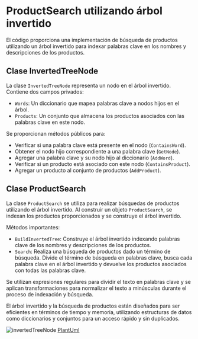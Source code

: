 # ProductSearch utilizando árbol invertido

El código proporciona una implementación de búsqueda de productos utilizando un árbol invertido para indexar palabras clave en los nombres y descripciones de los productos.

## Clase InvertedTreeNode

La clase `InvertedTreeNode` representa un nodo en el árbol invertido. Contiene dos campos privados:
- `Words`: Un diccionario que mapea palabras clave a nodos hijos en el árbol.
- `Products`: Un conjunto que almacena los productos asociados con las palabras clave en este nodo.

Se proporcionan métodos públicos para:
- Verificar si una palabra clave está presente en el nodo (`ContainsWord`).
- Obtener el nodo hijo correspondiente a una palabra clave (`GetNode`).
- Agregar una palabra clave y su nodo hijo al diccionario (`AddWord`).
- Verificar si un producto está asociado con este nodo (`ContainsProduct`).
- Agregar un producto al conjunto de productos (`AddProduct`).

## Clase ProductSearch

La clase `ProductSearch` se utiliza para realizar búsquedas de productos utilizando el árbol invertido. Al construir un objeto `ProductSearch`, se indexan los productos proporcionados y se construye el árbol invertido.

Métodos importantes:
- `BuildInvertedTree`: Construye el árbol invertido indexando palabras clave de los nombres y descripciones de los productos.
- `Search`: Realiza una búsqueda de productos dado un término de búsqueda. Divide el término de búsqueda en palabras clave, busca cada palabra clave en el árbol invertido y devuelve los productos asociados con todas las palabras clave.

Se utilizan expresiones regulares para dividir el texto en palabras clave y se aplican transformaciones para normalizar el texto a minúsculas durante el proceso de indexación y búsqueda.

El árbol invertido y la búsqueda de productos están diseñados para ser eficientes en términos de tiempo y memoria, utilizando estructuras de datos como diccionarios y conjuntos para un acceso rápido y sin duplicados.

![invertedTreeNode](https://www.planttext.com/api/plantuml/png/XPFFJiCm3CRlUGfh9ofW3x036dyqn849mIJEKUEDY3If79UnjoT9swtfDbQfIkhuzzdvhCuzI-AcCg8EgovrBIt3vD5ej3m1wQ7TviTlv5HJyWTAAhzILXR9ar_i3nAZMX7YqYbC-N4ZHAiDjtSvFmEBspnqLRTVlX1P_0Jxq6YZXaK7h76kXhKZG1dOBYuWF9TKdv4_7Ic_85Ujy9TxqUbILWZNlTRq2Nr9kcRjR964yvBRe9729sj6LsPmhrGijNBP9I9vqvSfzXeHoT1K0jX1QXUKBcCladR_89rgfBgUF7XiZK6hH7pF3wkRa4zBzERoZ8xS7CAvOz-usvjsnh25jWfil5MaXe0qt1yqLXqvCEhg7RaXsxlXOHswI_ZvYOqKNf4sU13GDZXAw1iJCZexZSUs9UjurDQHUclvlZ6iQjwDzRhnN68Fb9Y7_FZ7_m40)
[PlantUml](plantuml/InvertedTreeNode.md)
